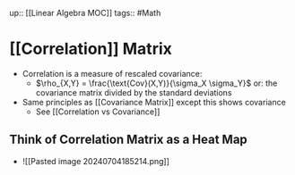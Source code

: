 up:: [[Linear Algebra MOC]]
tags:: #Math
# [[Correlation]] Matrix
- Correlation is a measure of rescaled covariance:
	- $\rho_{X,Y} = \frac{\text{Cov}(X,Y)}{\sigma_X \sigma_Y}$       or: the covariance matrix divided by the standard deviations
- Same principles as [[Covariance Matrix]] except this shows covariance
	- See [[Correlation vs Covariance]]

## Think of Correlation Matrix as a Heat Map
- ![[Pasted image 20240704185214.png]]

